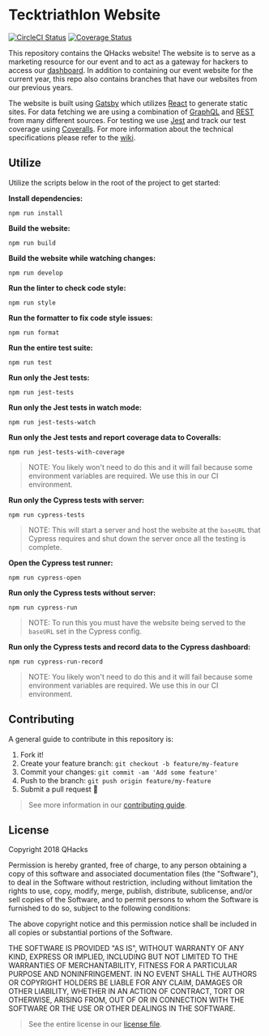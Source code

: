 # Tecktriathlon Website

[![CircleCI
Status](https://circleci.com/gh/qhacks/qhacks-website.svg?style=shield&circle-token=2816988f179e0cb9a7ce228608a9a72fb62c7f64)](https://circleci.com/gh/qhacks/qhacks-website)
[![Coverage
Status](https://coveralls.io/repos/github/qhacks/qhacks-website/badge.svg?branch=dev)](https://coveralls.io/github/qhacks/qhacks-website?branch=dev)

This repository contains the QHacks website! The website is to serve as a
marketing resource for our event and to act as a gateway for hackers to access
our [dashboard](https://github.com/qhacks/qhacks-dashboard). In addition to
containing our event website for the current year, this repo also contains
branches that have our websites from our previous years.

The website is built using [Gatsby](https://www.gatsbyjs.org/) which utilizes
[React](https://reactjs.org/) to generate static sites. For data fetching we are
using a combination of [GraphQL](https://graphql.org/learn/) and
[REST](https://en.wikipedia.org/wiki/Representational_state_transfer) from many
different sources. For testing we use [Jest](https://jestjs.io/) and track our
test coverage using [Coveralls](https://coveralls.io/). For more information
about the technical specifications please refer to the
[wiki](https://github.com/qhacks/qhacks-website/wiki).

## Utilize

Utilize the scripts below in the root of the project to get started:

**Install dependencies:**

`npm run install`

**Build the website:**

`npm run build`

**Build the website while watching changes:**

`npm run develop`

**Run the linter to check code style:**

`npm run style`

**Run the formatter to fix code style issues:**

`npm run format`

**Run the entire test suite:**

`npm run test`

**Run only the Jest tests:**

`npm run jest-tests`

**Run only the Jest tests in watch mode:**

`npm run jest-tests-watch`

**Run only the Jest tests and report coverage data to Coveralls:**

`npm run jest-tests-with-coverage`

> NOTE: You likely won't need to do this and it will fail because some
> environment variables are required. We use this in our CI environment.

**Run only the Cypress tests with server:**

`npm run cypress-tests`

> NOTE: This will start a server and host the website at the `baseURL` that
> Cypress requires and shut down the server once all the testing is complete.

**Open the Cypress test runner:**

`npm run cypress-open`

**Run only the Cypress tests without server:**

`npm run cypress-run`

> NOTE: To run this you must have the website being served to the `baseURL` set
> in the Cypress config.

**Run only the Cypress tests and record data to the Cypress dashboard:**

`npm run cypress-run-record`

> NOTE: You likely won't need to do this and it will fail because some
> environment variables are required. We use this in our CI environment.

## Contributing

A general guide to contribute in this repository is:

1. Fork it!
2. Create your feature branch: `git checkout -b feature/my-feature`
3. Commit your changes: `git commit -am 'Add some feature'`
4. Push to the branch: `git push origin feature/my-feature`
5. Submit a pull request :rocket:

> See more information in our [contributing
> guide](https://github.com/qhacks/qhacks-website/blob/dev/CONTRIBUTING.md).

## License

Copyright 2018 QHacks

Permission is hereby granted, free of charge, to any person obtaining a copy of
this software and associated documentation files (the "Software"), to deal in
the Software without restriction, including without limitation the rights to
use, copy, modify, merge, publish, distribute, sublicense, and/or sell copies of
the Software, and to permit persons to whom the Software is furnished to do so,
subject to the following conditions:

The above copyright notice and this permission notice shall be included in all
copies or substantial portions of the Software.

THE SOFTWARE IS PROVIDED "AS IS", WITHOUT WARRANTY OF ANY KIND, EXPRESS OR
IMPLIED, INCLUDING BUT NOT LIMITED TO THE WARRANTIES OF MERCHANTABILITY, FITNESS
FOR A PARTICULAR PURPOSE AND NONINFRINGEMENT. IN NO EVENT SHALL THE AUTHORS OR
COPYRIGHT HOLDERS BE LIABLE FOR ANY CLAIM, DAMAGES OR OTHER LIABILITY, WHETHER
IN AN ACTION OF CONTRACT, TORT OR OTHERWISE, ARISING FROM, OUT OF OR IN
CONNECTION WITH THE SOFTWARE OR THE USE OR OTHER DEALINGS IN THE SOFTWARE.

> See the entire license in our [license
> file](https://github.com/qhacks/qhacks-website/blob/dev/LICENSE).
